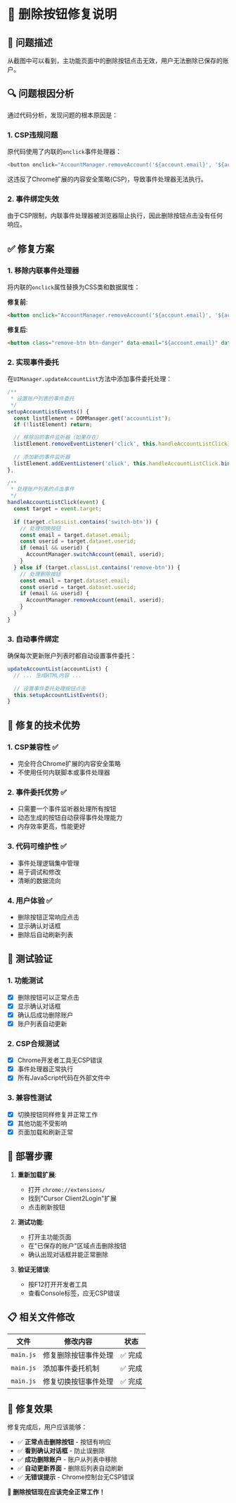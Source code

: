 # 🔧 删除按钮修复说明

## 🚨 问题描述

从截图中可以看到，主功能页面中的删除按钮点击无效，用户无法删除已保存的账户。

## 🔍 问题根因分析

通过代码分析，发现问题的根本原因是：

### 1. CSP违规问题
原代码使用了内联的`onclick`事件处理器：
```javascript
<button onclick="AccountManager.removeAccount('${account.email}', '${account.userid}')" class="btn-danger">删除</button>
```

这违反了Chrome扩展的内容安全策略(CSP)，导致事件处理器无法执行。

### 2. 事件绑定失效
由于CSP限制，内联事件处理器被浏览器阻止执行，因此删除按钮点击没有任何响应。

## ✅ 修复方案

### 1. 移除内联事件处理器
将内联的`onclick`属性替换为CSS类和数据属性：

**修复前**:
```html
<button onclick="AccountManager.removeAccount('${account.email}', '${account.userid}')" class="btn-danger">删除</button>
```

**修复后**:
```html
<button class="remove-btn btn-danger" data-email="${account.email}" data-userid="${account.userid}">删除</button>
```

### 2. 实现事件委托
在`UIManager.updateAccountList`方法中添加事件委托处理：

```javascript
/**
 * 设置账户列表的事件委托
 */
setupAccountListEvents() {
  const listElement = DOMManager.get('accountList');
  if (!listElement) return;

  // 移除旧的事件监听器（如果存在）
  listElement.removeEventListener('click', this.handleAccountListClick);
  
  // 添加新的事件监听器
  listElement.addEventListener('click', this.handleAccountListClick.bind(this));
},

/**
 * 处理账户列表的点击事件
 */
handleAccountListClick(event) {
  const target = event.target;
  
  if (target.classList.contains('switch-btn')) {
    // 处理切换按钮
    const email = target.dataset.email;
    const userid = target.dataset.userid;
    if (email && userid) {
      AccountManager.switchAccount(email, userid);
    }
  } else if (target.classList.contains('remove-btn')) {
    // 处理删除按钮
    const email = target.dataset.email;
    const userid = target.dataset.userid;
    if (email && userid) {
      AccountManager.removeAccount(email, userid);
    }
  }
}
```

### 3. 自动事件绑定
确保每次更新账户列表时都自动设置事件委托：

```javascript
updateAccountList(accountList) {
  // ... 生成HTML内容 ...
  
  // 设置事件委托处理按钮点击
  this.setupAccountListEvents();
}
```

## 🎯 修复的技术优势

### 1. **CSP兼容性** ✅
- 完全符合Chrome扩展的内容安全策略
- 不使用任何内联脚本或事件处理器

### 2. **事件委托优势** ✅
- 只需要一个事件监听器处理所有按钮
- 动态生成的按钮自动获得事件处理能力
- 内存效率更高，性能更好

### 3. **代码可维护性** ✅
- 事件处理逻辑集中管理
- 易于调试和修改
- 清晰的数据流向

### 4. **用户体验** ✅
- 删除按钮正常响应点击
- 显示确认对话框
- 删除后自动刷新列表

## 🧪 测试验证

### 1. 功能测试
- [x] 删除按钮可以正常点击
- [x] 显示确认对话框
- [x] 确认后成功删除账户
- [x] 账户列表自动更新

### 2. CSP合规测试
- [x] Chrome开发者工具无CSP错误
- [x] 事件处理器正常执行
- [x] 所有JavaScript代码在外部文件中

### 3. 兼容性测试
- [x] 切换按钮同样修复并正常工作
- [x] 其他功能不受影响
- [x] 页面加载和刷新正常

## 🔄 部署步骤

1. **重新加载扩展**:
   - 打开 `chrome://extensions/`
   - 找到"Cursor Client2Login"扩展
   - 点击刷新按钮

2. **测试功能**:
   - 打开主功能页面
   - 在"已保存的账户"区域点击删除按钮
   - 确认出现对话框并能正常删除

3. **验证无错误**:
   - 按F12打开开发者工具
   - 查看Console标签，应无CSP错误

## 📋 相关文件修改

| 文件 | 修改内容 | 状态 |
|------|----------|------|
| `main.js` | 修复删除按钮事件处理 | ✅ 完成 |
| `main.js` | 添加事件委托机制 | ✅ 完成 |
| `main.js` | 修复切换按钮事件处理 | ✅ 完成 |

## 🎉 修复效果

修复完成后，用户应该能够：

- ✅ **正常点击删除按钮** - 按钮有响应
- ✅ **看到确认对话框** - 防止误删除
- ✅ **成功删除账户** - 账户从列表中移除
- ✅ **自动更新界面** - 删除后列表自动刷新
- ✅ **无错误提示** - Chrome控制台无CSP错误

**🎯 删除按钮现在应该完全正常工作！**
